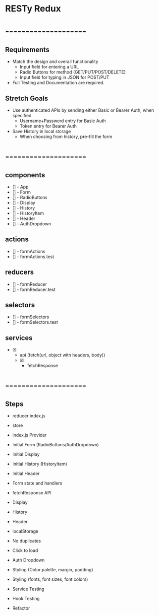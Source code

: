# RESTy Redux

# --------------------

## Requirements
* Match the design and overall functionality
  * Input field for entering a URL
  * Radio Buttons for method (GET/PUT/POST/DELETE)
  * Input field for typing in JSON for POST/PUT
* Full Testing and Documentation are required.

## Stretch Goals
* Use authenticated APIs by sending either Basic or Bearer Auth, when specified
  * Username+Password entry for Basic Auth
  * Token entry for Bearer Auth
* Save History in local storage
  * When choosing from history, pre-fill the form

# --------------------

## components
- [] - App
- [] - Form
- [] - RadioButtons
- [] - Display
- [] - History
- [] - HistoryItem
- [] - Header
- [] - AuthDropdown

## actions
- [] - formActions
- [] - formActions.test

## reducers
- [] - formReducer
- [] - formReducer.test

## selectors
- [] - formSelectors
- [] - formSelectors.test

## services
- [X] - api (fetch(url, object with headers, body))
  * [X] - fetchResponse

# --------------------

## Steps
- reducer index.js
- store
- index.js Provider

- Initial Form (RadioButtons/AuthDropdown)
- Initial Display
- Initial History (HistoryItem)
- Initial Header
- Form state and handlers
- fetchResponse API
- Display
- History
- Header
- localStorage
- No duplicates
- Click to load
- Auth Dropdown
- Styling (Color palette, margin, padding)
- Styling (fonts, font sizes, font colors)
- Service Testing
- Hook Testing
- Refactor